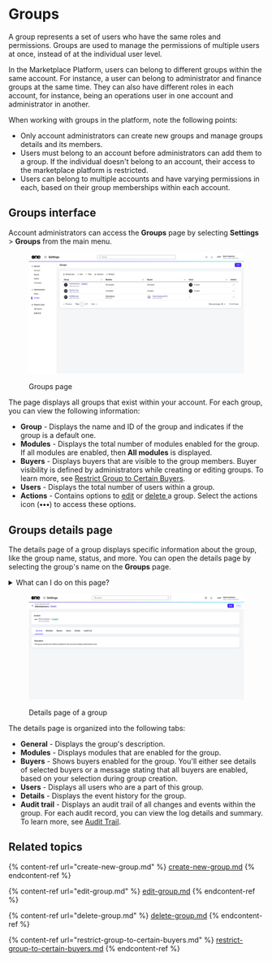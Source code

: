 # Groups

A group represents a set of users who have the same roles and permissions. Groups are used to manage the permissions of multiple users at once, instead of at the individual user level.&#x20;

In the Marketplace Platform, users can belong to different groups within the same account. For instance, a user can belong to administrator and finance groups at the same time. They can also have different roles in each account, for instance, being an operations user in one account and administrator in another.

When working with groups in the platform, note the following points:

* Only account administrators can create new groups and manage groups details and its members.
* Users must belong to an account before administrators can add them to a group. If the individual doesn't belong to an account, their access to the marketplace platform is restricted.
* Users can belong to multiple accounts and have varying permissions in each, based on their group memberships within each account.

## Groups interface

Account administrators can access the **Groups** page by selecting **Settings** > **Groups** from the main menu.

<figure><img src="../../../.gitbook/assets/Groups.png" alt=""><figcaption><p>Groups page</p></figcaption></figure>

The page displays all groups that exist within your account. For each group, you can view the following information:

* **Group** - Displays the name and ID of the group and indicates if the group is a default one.
* **Modules** - Displays the total number of modules enabled for the group. If all modules are enabled, then **All modules** is displayed.
* **Buyers** - Displays buyers that are visible to the group members. Buyer visibility is defined by administrators while creating or editing groups. To learn more, see [Restrict Group to Certain Buyers](restrict-group-to-certain-buyers.md).
* **Users** - Displays the total number of users within a group.
* **Actions** - Contains options to [edit](edit-group.md) or [delete ](delete-group.md)a group. Select the actions icon (**•••**) to access these options.

## Groups details page <a href="#subscription-details" id="subscription-details"></a>

The details page of a group displays specific information about the group, like the group name, status, and more. You can open the details page by selecting the group's name on the **Groups** page.&#x20;

<details>

<summary>What can I do on this page?</summary>

From the details page, you can complete the following tasks:&#x20;

* [Edit a group](edit-group.md)
* [Delete a group](delete-group.md)

</details>

<figure><img src="../../../.gitbook/assets/Groups (1).png" alt=""><figcaption><p>Details page of a group</p></figcaption></figure>

The details page is organized into the following tabs:

* **General** - Displays the group's description.&#x20;
* **Modules** - Displays modules that are enabled for the group.
* **Buyers** - Shows buyers enabled for the group. You'll either see details of selected buyers or a message stating that all buyers are enabled, based on your selection during group creation.
* **Users** - Displays all users who are a part of this group.
* **Details** - Displays the event history for the group.
* **Audit trail** - Displays an audit trail of all changes and events within the group. For each audit record, you can view the log details and summary. To learn more, see [Audit Trail](https://docs.platform.softwareone.com/modules-and-features/settings/audit-trail).

## Related topics

{% content-ref url="create-new-group.md" %}
[create-new-group.md](create-new-group.md)
{% endcontent-ref %}

{% content-ref url="edit-group.md" %}
[edit-group.md](edit-group.md)
{% endcontent-ref %}

{% content-ref url="delete-group.md" %}
[delete-group.md](delete-group.md)
{% endcontent-ref %}

{% content-ref url="restrict-group-to-certain-buyers.md" %}
[restrict-group-to-certain-buyers.md](restrict-group-to-certain-buyers.md)
{% endcontent-ref %}
